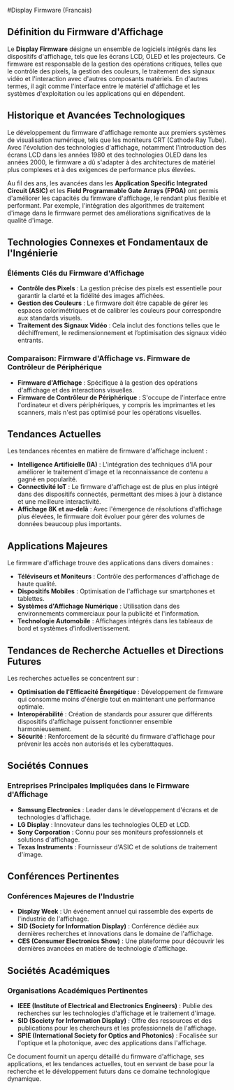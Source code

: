 #Display Firmware (Francais)

## Définition du Firmware d'Affichage

Le **Display Firmware** désigne un ensemble de logiciels intégrés dans les dispositifs d'affichage, tels que les écrans LCD, OLED et les projecteurs. Ce firmware est responsable de la gestion des opérations critiques, telles que le contrôle des pixels, la gestion des couleurs, le traitement des signaux vidéo et l'interaction avec d'autres composants matériels. En d'autres termes, il agit comme l'interface entre le matériel d'affichage et les systèmes d'exploitation ou les applications qui en dépendent.

## Historique et Avancées Technologiques

Le développement du firmware d'affichage remonte aux premiers systèmes de visualisation numérique, tels que les moniteurs CRT (Cathode Ray Tube). Avec l'évolution des technologies d'affichage, notamment l'introduction des écrans LCD dans les années 1980 et des technologies OLED dans les années 2000, le firmware a dû s'adapter à des architectures de matériel plus complexes et à des exigences de performance plus élevées.

Au fil des ans, les avancées dans les **Application Specific Integrated Circuit (ASIC)** et les **Field Programmable Gate Arrays (FPGA)** ont permis d'améliorer les capacités du firmware d'affichage, le rendant plus flexible et performant. Par exemple, l'intégration des algorithmes de traitement d'image dans le firmware permet des améliorations significatives de la qualité d'image.

## Technologies Connexes et Fondamentaux de l'Ingénierie

### Éléments Clés du Firmware d'Affichage

- **Contrôle des Pixels** : La gestion précise des pixels est essentielle pour garantir la clarté et la fidélité des images affichées.
- **Gestion des Couleurs** : Le firmware doit être capable de gérer les espaces colorimétriques et de calibrer les couleurs pour correspondre aux standards visuels.
- **Traitement des Signaux Vidéo** : Cela inclut des fonctions telles que le déchiffrement, le redimensionnement et l’optimisation des signaux vidéo entrants.

### Comparaison: Firmware d'Affichage vs. Firmware de Contrôleur de Périphérique

- **Firmware d'Affichage** : Spécifique à la gestion des opérations d'affichage et des interactions visuelles.
- **Firmware de Contrôleur de Périphérique** : S'occupe de l'interface entre l'ordinateur et divers périphériques, y compris les imprimantes et les scanners, mais n'est pas optimisé pour les opérations visuelles.

## Tendances Actuelles

Les tendances récentes en matière de firmware d'affichage incluent :

- **Intelligence Artificielle (IA)** : L'intégration des techniques d'IA pour améliorer le traitement d'image et la reconnaissance de contenu a gagné en popularité.
- **Connectivité IoT** : Le firmware d'affichage est de plus en plus intégré dans des dispositifs connectés, permettant des mises à jour à distance et une meilleure interactivité.
- **Affichage 8K et au-delà** : Avec l'émergence de résolutions d'affichage plus élevées, le firmware doit évoluer pour gérer des volumes de données beaucoup plus importants.

## Applications Majeures

Le firmware d'affichage trouve des applications dans divers domaines :

- **Téléviseurs et Moniteurs** : Contrôle des performances d'affichage de haute qualité.
- **Dispositifs Mobiles** : Optimisation de l'affichage sur smartphones et tablettes.
- **Systèmes d'Affichage Numérique** : Utilisation dans des environnements commerciaux pour la publicité et l'information.
- **Technologie Automobile** : Affichages intégrés dans les tableaux de bord et systèmes d'infodivertissement.

## Tendances de Recherche Actuelles et Directions Futures

Les recherches actuelles se concentrent sur :

- **Optimisation de l'Efficacité Énergétique** : Développement de firmware qui consomme moins d'énergie tout en maintenant une performance optimale.
- **Interopérabilité** : Création de standards pour assurer que différents dispositifs d'affichage puissent fonctionner ensemble harmonieusement.
- **Sécurité** : Renforcement de la sécurité du firmware d'affichage pour prévenir les accès non autorisés et les cyberattaques.

## Sociétés Connues

### Entreprises Principales Impliquées dans le Firmware d'Affichage

- **Samsung Electronics** : Leader dans le développement d'écrans et de technologies d'affichage.
- **LG Display** : Innovateur dans les technologies OLED et LCD.
- **Sony Corporation** : Connu pour ses moniteurs professionnels et solutions d'affichage.
- **Texas Instruments** : Fournisseur d'ASIC et de solutions de traitement d'image.

## Conférences Pertinentes

### Conférences Majeures de l'Industrie

- **Display Week** : Un événement annuel qui rassemble des experts de l'industrie de l'affichage.
- **SID (Society for Information Display)** : Conférence dédiée aux dernières recherches et innovations dans le domaine de l'affichage.
- **CES (Consumer Electronics Show)** : Une plateforme pour découvrir les dernières avancées en matière de technologie d'affichage.

## Sociétés Académiques

### Organisations Académiques Pertinentes

- **IEEE (Institute of Electrical and Electronics Engineers)** : Publie des recherches sur les technologies d'affichage et le traitement d'image.
- **SID (Society for Information Display)** : Offre des ressources et des publications pour les chercheurs et les professionnels de l'affichage.
- **SPIE (International Society for Optics and Photonics)** : Focalisée sur l'optique et la photonique, avec des applications dans l'affichage.

Ce document fournit un aperçu détaillé du firmware d'affichage, ses applications, et les tendances actuelles, tout en servant de base pour la recherche et le développement futurs dans ce domaine technologique dynamique.